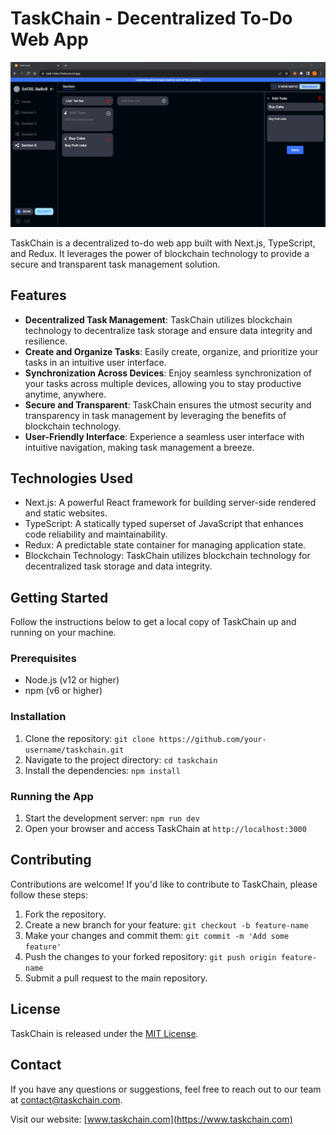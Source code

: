 # TaskChain - Decentralized To-Do Web App

![TaskChain Logo](taskchain_logo.png)

TaskChain is a decentralized to-do web app built with Next.js, TypeScript, and Redux. It leverages the power of blockchain technology to provide a secure and transparent task management solution.

## Features

- **Decentralized Task Management**: TaskChain utilizes blockchain technology to decentralize task storage and ensure data integrity and resilience.
- **Create and Organize Tasks**: Easily create, organize, and prioritize your tasks in an intuitive user interface.
- **Synchronization Across Devices**: Enjoy seamless synchronization of your tasks across multiple devices, allowing you to stay productive anytime, anywhere.
- **Secure and Transparent**: TaskChain ensures the utmost security and transparency in task management by leveraging the benefits of blockchain technology.
- **User-Friendly Interface**: Experience a seamless user interface with intuitive navigation, making task management a breeze.

## Technologies Used

- Next.js: A powerful React framework for building server-side rendered and static websites.
- TypeScript: A statically typed superset of JavaScript that enhances code reliability and maintainability.
- Redux: A predictable state container for managing application state.
- Blockchain Technology: TaskChain utilizes blockchain technology for decentralized task storage and data integrity.

## Getting Started

Follow the instructions below to get a local copy of TaskChain up and running on your machine.

### Prerequisites

- Node.js (v12 or higher)
- npm (v6 or higher)

### Installation

1. Clone the repository: `git clone https://github.com/your-username/taskchain.git`
2. Navigate to the project directory: `cd taskchain`
3. Install the dependencies: `npm install`

### Running the App

1. Start the development server: `npm run dev`
2. Open your browser and access TaskChain at `http://localhost:3000`

## Contributing

Contributions are welcome! If you'd like to contribute to TaskChain, please follow these steps:

1. Fork the repository.
2. Create a new branch for your feature: `git checkout -b feature-name`
3. Make your changes and commit them: `git commit -m 'Add some feature'`
4. Push the changes to your forked repository: `git push origin feature-name`
5. Submit a pull request to the main repository.

## License

TaskChain is released under the [MIT License](LICENSE).

## Contact

If you have any questions or suggestions, feel free to reach out to our team at [contact@taskchain.com](mailto:contact@taskchain.com).

Visit our website: [www.taskchain.com](https://www.taskchain.com)
